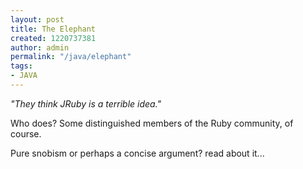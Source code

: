 ```yaml
---
layout: post
title: The Elephant
created: 1220737381
author: admin
permalink: "/java/elephant"
tags:
- JAVA
---
```

<p><em>&quot;They think JRuby is a terrible idea.&quot;</em></p><p>Who does? Some distinguished members of the Ruby community, of course.</p><p>Pure snobism or perhaps a concise argument? read about it...</p>
